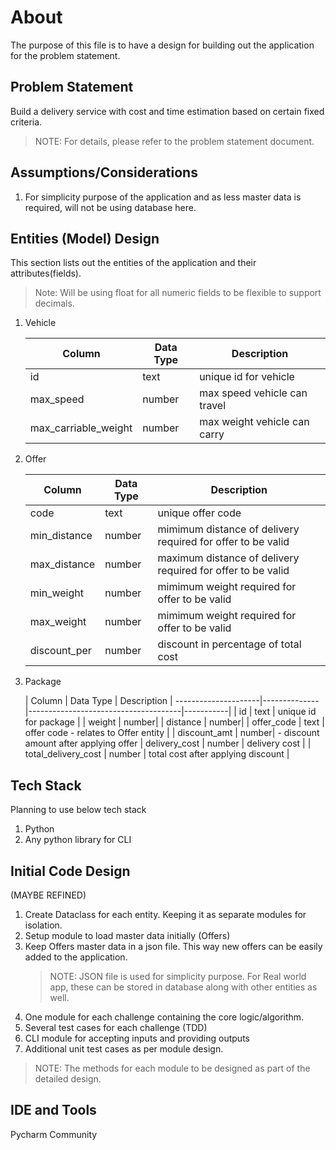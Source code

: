 
# About
The purpose of this file is to have a design for building out the application for the problem statement.

## Problem Statement
Build a delivery service with cost and time estimation based on certain fixed criteria.
> NOTE: For details, please refer to the problem statement document.

## Assumptions/Considerations
1. For simplicity purpose of the application and as less master data is required, will not be using database here.


## Entities (Model) Design
This section lists out the entities of the application and their attributes(fields).

> Note: Will be using float for all numeric fields to be flexible to support decimals.

1. Vehicle

   | Column | Data Type | Description|
   |--------------|-----------|------|
   | id |  text  | unique id for vehicle|
   | max_speed | number | max speed vehicle can travel|
   | max_carriable_weight | number | max weight vehicle can carry|

2. Offer

   | Column | Data Type | Description|
   |--------------|-----------|------|
   | code | text   | unique offer code|
   | min_distance | number | mimimum distance of delivery required for offer to be valid|
   | max_distance | number| maximum distance of delivery required for offer to be valid|
   | min_weight | number| mimimum weight required for offer to be valid|
   | max_weight | number| mimimum weight required for offer to be valid|
   | discount_per | number | discount in percentage of total cost|

3. Package 

   | Column              | Data Type | Description                          |
---------------------|--------------|--------------------------------------|-----------|
   | id                  | text  | unique id for package                |
   | weight              | number|
   | distance            | number|
   | offer_code         | text | offer code - relates to Offer entity |
   | discount_amt        | number| - discount amount after applying offer 
   | delivery_cost       | number | delivery cost                        |
   | total_delivery_cost | number | total cost after applying discount   |


## Tech Stack
Planning to use below tech stack
1. Python
2. Any python library for CLI

## Initial Code Design
(MAYBE REFINED)

1. Create Dataclass for each entity. Keeping it as separate modules for isolation.
2. Setup module to load master data initially (Offers)
3. Keep Offers master data in a json file. This way new offers can be easily added to the application.
   > NOTE: JSON file is used for simplicity purpose. For Real world app, these can be stored in database along with 
   > other entities as well.
3. One module for each challenge containing the core logic/algorithm.
3. Several test cases for each challenge (TDD)
5. CLI module for accepting inputs and providing outputs
4. Additional unit test cases as per module design.

> NOTE: The methods for each module to be designed as part of the detailed design.

## IDE and Tools
Pycharm Community

